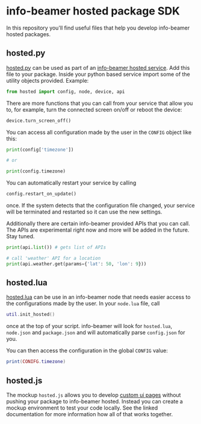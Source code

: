 # info-beamer hosted package SDK

In this repository you'll find useful files that help
you develop info-beamer hosted packages.

## hosted.py

[hosted.py](hosted.py) can be used as part of an
[info-beamer hosted service](https://info-beamer.com/doc/package-services).
Add this file to your package. Inside your python
based service import some of the utility objects
provided. Example:

```python
from hosted import config, node, device, api
```

There are more functions that you can call from your
service that allow you to, for example, turn the
connected screen on/off or reboot the device:

```python
device.turn_screen_off()
```

You can access all configuration made by the user
in the `CONFIG` object like this:

```python
print(config['timezone'])

# or

print(config.timezone)
```

You can automatically restart your service by calling

```python
config.restart_on_update()
```

once. If the system detects that the configuration
file changed, your service will be terminated and
restarted so it can use the new settings.

Additionally there are certain info-beamer provided
APIs that you can call. The APIs are experimental
right now and more will be added in the future.
Stay tuned.

```python
print(api.list()) # gets list of APIs

# call 'weather' API for a location
print(api.weather.get(params={'lat': 50, 'lon': 9}))
```

## hosted.lua

[hosted.lua](hosted.lua) can be use in an info-beamer
node that needs easier access to the configurations
made by the user. In your `node.lua` file, call

```lua
util.init_hosted()
```

once at the top of your script. info-beamer will
look for `hosted.lua`, `node.json` and `package.json`
and will automatically parse `config.json` for you.

You can then access the configuration in the global
`CONFIG` value:

```lua
print(CONIFG.timezone)
```

## hosted.js

The mockup `hosted.js` allows you to develop
[custom ui pages](https://info-beamer.com/doc/package-reference#customconfigurationinterface)
without pushing your package to info-beamer hosted.
Instead you can create a mockup environment to test
your code locally. See the linked documentation for
more information how all of that works together.
